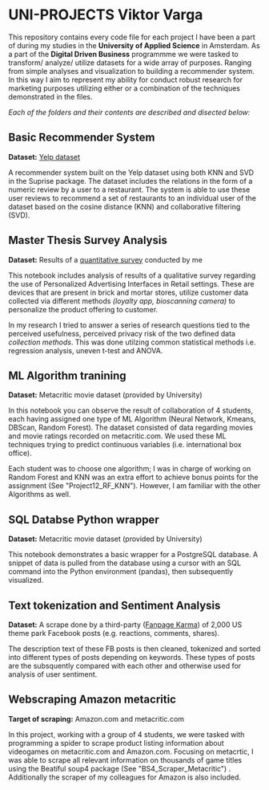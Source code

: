 # <b>UNI-PROJECTS</b> Viktor Varga 
This repository contains every code file for each project I have been a part of during my studies in the <b>University of Applied Science</b> in Amsterdam. 
As a part of the <b>Digital Driven Business</b> programmme we were tasked to transform/ analyze/ utilize datasets for a wide array of purposes. Ranging from simple analyses and visualization to building a recommender system. 
In this way I aim to represent my ability for conduct robust research for marketing purposes utilizing either or a combination of the techniques demonstrated in the files.

<i>Each of the folders and their contents are described and disected below:</i>

## Basic Recommender System

<b>Dataset:</b> [Yelp dataset](https://www.kaggle.com/datasets/yelp-dataset/yelp-dataset)

A recommender system built on the Yelp dataset using both KNN and SVD in the Suprise package. The dataset includes the relations in the form of a numeric review by a user to a restaurant.
The system is able to use these user reviews to recommend a set of restaurants to an individual user of the dataset based on the cosine distance (KNN) and collaborative filtering (SVD).  

## Master Thesis Survey Analysis

<b> Dataset:</b> Results of a [quantitative survey](https://www.linkedin.com/feed/update/urn:li:activity:7097200463053246466/) conducted by me

This notebook includes analysis of results of a qualitative survey regarding the use of Personalized Advertising Interfaces in Retail settings. 
These are devices that are present in brick and mortar stores, utilize customer data collected via different methods <i>(loyalty app, bioscanning camera)</i> to personalize the product offering to customer.

In my research I tried to answer a series of research questions tied to the perceived usefulness, perceived privacy risk of the two defined data <i>collection methods</i>. This was done utilzing common statistical methods i.e. regression analysis, uneven t-test and ANOVA.

## ML Algorithm tranining

<b> Dataset:</b> Metacritic movie dataset (provided by University)

In this notebook you can observe the result of collaboration of 4 students, each having assigned one type of ML Algorithm (Neural Network, Kmeans, DBScan, Random Forest). The dataset consisted of data regarding movies and movie ratings recorded on metacritic.com. We used these ML techniques trying to predict continuous variables (i.e. international box office). 

Each student was to choose one algorithm; I was in charge of working on Random Forest and KNN was an extra effort to achieve bonus points for the assignment (See "Project12_RF_KNN"). 
However, I am familiar with the other Algorithms as well.

## SQL Databse Python wrapper

<b> Dataset:</b> Metacritic movie dataset (provided by University)

This notebook demonstrates a basic wrapper for a PostgreSQL database. A snippet of data is pulled from the database using a cursor with an SQL command into the Python environment (pandas), then subsequently visualized. 

## Text tokenization and Sentiment Analysis

<b> Dataset:</b> A scrape done by a third-party ([Fanpage Karma](https://www.fanpagekarma.com/)) of 2,000 US theme park Facebook posts (e.g. reactions, comments, shares).

The description text of these FB posts is then cleaned, tokenized and sorted into different types of posts depending on keywords. These types of posts are the subsquently compared with each other and otherwise used for analysis of user sentiment.

## Webscraping Amazon metacritic

<b> Target of scraping:</b> Amazon.com and metacritic.com

In this project, working with a group of 4 students, we were tasked with programming a spider to scrape product listing information about videogames on metacritic.com and Amazon.com. Focusing on metacrtic, I was able to scrape all relevant information on thousands of game titles using the Beatiful soup4 package (See "BS4_Scraper_Metacritic") . Additionally the scraper of my colleagues for Amazon is also included.
